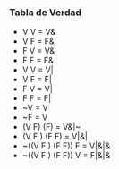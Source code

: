 ### Tabla de Verdad 
* V V = V&
* V F = F&
* F V = V&
* F F = F&
* V V = V|
* V F = F|
* F V = V|
* F F = F|
* ~V = V
* ~F = V
* (V F) (F) = V&|~
* (V F ) (F F) = V|&|
* ~((V F ) (F F)) F = V|&|&
* ~((V F ) (F F)) V = F|&|& 
